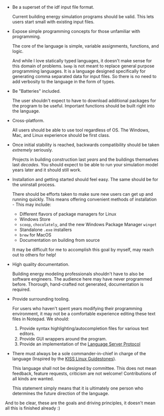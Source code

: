 - Be a superset of the idf input file format.

  Current building energy simulation programs should be valid. This lets
  users start small with existing input files.

- Expose simple programming concepts for those unfamiliar with
  programming.

  The core of the language is simple, variable assignments, functions,
  and logic.

  And while I love statically typed languages, it doesn't make sense for
  this domain of problems. `bemp` is not meant to replace general
  purpose programming languages. It is a language designed specifically
  for generating comma separated data for input files. So there is no
  need to add verbosity to the language in the form of types.

- Be "Batteries" included.

  The user shouldn't expect to have to download additional packages for
  the program to be useful. Important functions should be built right
  into the language.

- Cross-platform.

  All users should be able to use tool regardless of OS. The Windows,
  Mac, and Linux experience should be first class.

- Once initial stability is reached, backwards compatibility should be
  taken *extremely* seriously.

  Projects in building construction last *years* and the buildings
  themselves last *decades*. You should expect to be able to run your
  simulation model years later and it should still work.

- Installation and getting started should feel easy. The same should be
  for the uninstall process.

  There should be efforts taken to make sure new users can get up and
  running quickly. This means offering convenient methods of
  installation - This may include:

    - Different flavors of package managers for Linux
    - Windows Store
    - `scoop`, `chocolately`, and the new Windows Package Manager
      `winget`
    - Standalone `.exe` installers
    - `brew` for MacOS
    - Documentation on building from source

  It may be difficult for me to accomplish this goal by myself, may
  reach out to others for help!

- High quality documentation.

  Building energy modeling professionals shouldn't have to also be
  software engineers. The audience here may have never programmed
  before. Thorough, hand-crafted not generated, documentation is
  required.

- Provide surrounding tooling.

  For users who haven't spent years modifying their programming
  environment, it may not be a comfortable experience editing these text
  files in Notepad. We should:
     1. Provide syntax highlighting/autocompletion files for various
        text editors.
     2. Provide GUI wrappers around the program.
     3. Provide an implementation of the [Language Server Protocol](https://microsoft.github.io/language-server-protocol/)


- There must always be a sole commander-in-chief in charge of the
  language (Inspired by the [KISS Linux Guidestones](https://k1ss.org/guidestones)).

  This language shall not be designed by committee. This does not
  mean feedback, feature requests, criticism are not welcome!
  Contributions of all kinds are wanted.

  This statement simply means that it is ultimately one person who
  determines the future direction of the language.


And to be clear, these are the goals and driving principles, it doesn't
mean all this is finished already :)
